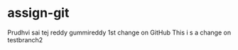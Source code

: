 # assign-git
Prudhvi sai tej reddy gummireddy
1st change on GitHub
This i s a change on testbranch2

